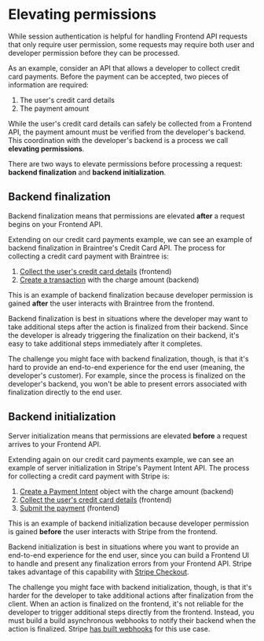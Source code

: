 # Elevating permissions

While session authentication is helpful for handling Frontend API requests that only require user permission, some requests may require both user and developer permission before they can be processed.

As an example, consider an API that allows a developer to collect credit card payments. Before the payment can be accepted, two pieces of information are required:

1. The user's credit card details
2. The payment amount

While the user's credit card details can safely be collected from a Frontend API, the payment amount must be verified from the developer's backend. This coordination with the developer's backend is a process we call **elevating permissions**.

There are two ways to elevate permissions before processing a request: **backend finalization** and **backend initialization**.

## Backend finalization <a id="backend-finalization"></a>

Backend finalization means that permissions are elevated **after** a request begins on your Frontend API.

Extending on our credit card payments example, we can see an example of backend finalization in Braintree's Credit Card API. The process for collecting a credit card payment with Braintree is:

1. ​[Collect the user's credit card details](https://developers.braintreepayments.com/guides/credit-cards/client-side/javascript/v3) \(frontend\)
2. ​[Create a transaction](https://developers.braintreepayments.com/guides/credit-cards/server-side/node) with the charge amount \(backend\)

This is an example of backend finalization because developer permission is gained **after** the user interacts with Braintree from the frontend.

Backend finalization is best in situations where the developer may want to take additional steps after the action is finalized from their backend. Since the developer is already triggering the finalization on their backend, it's easy to take additional steps immediately after it completes.

The challenge you might face with backend finalization, though, is that it's hard to provide an end-to-end experience for the end user \(meaning, the developer's customer\). For example, since the process is finalized on the developer's backend, you won't be able to present errors associated with finalization directly to the end user.

## Backend initialization <a id="backend-initialization"></a>

Server initialization means that permissions are elevated **before** a request arrives to your Frontend API.

Extending again on our credit card payments example, we can see an example of server initialization in Stripe's Payment Intent API. The process for collecting a credit card payment with Stripe is:

1. ​[Create a Payment Intent](https://stripe.com/docs/payments/accept-a-payment#web-create-payment-intent) object with the charge amount \(backend\)
2. ​[Collect the user's credit card details](https://stripe.com/docs/payments/accept-a-payment#web-collect-card-details) \(frontend\)
3. ​[Submit the payment](https://stripe.com/docs/payments/accept-a-payment#web-submit-payment) \(frontend\)

This is an example of backend initialization because developer permission is gained **before** the user interacts with Stripe from the frontend.

Backend initialization is best in situations where you want to provide an end-to-end experience for the end user, since you can build a Frontend UI to handle and present any finalization errors from your Frontend API. Stripe takes advantage of this capability with [Stripe Checkout](https://stripe.com/payments/checkout).

The challenge you might face with backend initialization, though, is that it's harder for the developer to take additional actions after finalization from the client. When an action is finalized on the frontend, it's not reliable for the developer to trigger additional steps directly from the frontend. Instead, you must build a build asynchronous webhooks to notify their backend when the action is finalized. Stripe [has built webhooks](https://stripe.com/docs/payments/accept-a-payment#web-fulfillment) for this use case.  


